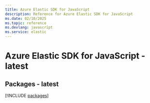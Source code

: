 ```yaml
---
title: Azure Elastic SDK for JavaScript
description: Reference for Azure Elastic SDK for JavaScript
ms.date: 02/10/2025
ms.topic: reference
ms.devlang: javascript
ms.service: elastic
---
```

# Azure Elastic SDK for JavaScript - latest
## Packages - latest
[!INCLUDE [packages](elastic-index.md)]
